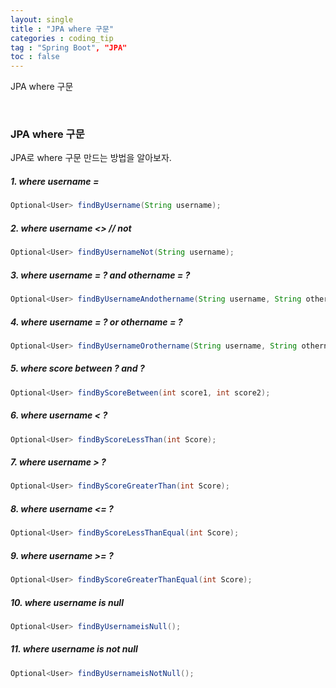 ```yaml
---
layout: single
title : "JPA where 구문"
categories : coding_tip
tag : "Spring Boot", "JPA"
toc : false
---
```


JPA where 구문

<br>

### JPA where 구문

JPA로 where 구문 만드는 방법을 알아보자.



##### 1. where username = 

```java
Optional<User> findByUsername(String username);
```



##### 2. where username <>				 // not

```java
Optional<User> findByUsernameNot(String username);
```



##### 3. where username = ?  and othername = ?

```java
Optional<User> findByUsernameAndothername(String username, String othername);
```



##### 4. where username = ?  or othername = ?

```java
Optional<User> findByUsernameOrothername(String username, String othername);
```



##### 5. where score between ? and ?

```java
Optional<User> findByScoreBetween(int score1, int score2);
```



##### 6. where username < ?

```java
Optional<User> findByScoreLessThan(int Score);
```



##### 7. where username > ?

```java
Optional<User> findByScoreGreaterThan(int Score);
```



##### 8. where username <= ?

```java
Optional<User> findByScoreLessThanEqual(int Score);
```



##### 9. where username >= ?

```java
Optional<User> findByScoreGreaterThanEqual(int Score);
```



##### 10. where username is null

```java
Optional<User> findByUsernameisNull();
```



##### 11. where username is not null

```java
Optional<User> findByUsernameisNotNull();
```

